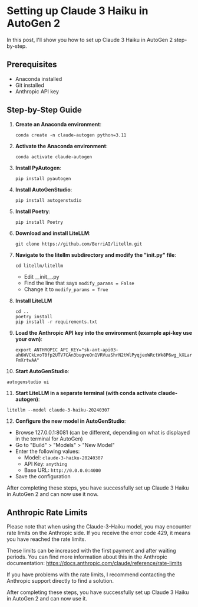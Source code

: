 # Setting up Claude 3 Haiku in AutoGen 2

In this post, I'll show you how to set up Claude 3 Haiku in AutoGen 2 step-by-step.

## Prerequisites

- Anaconda installed
- Git installed
- Anthropic API key

## Step-by-Step Guide

1. **Create an Anaconda environment**:
   ```
   conda create -n claude-autogen python=3.11
   ```

2. **Activate the Anaconda environment**:
   ```
   conda activate claude-autogen
   ```

3. **Install PyAutogen**:
   ```
   pip install pyautogen
   ```
   
4. **Install AutoGenStudio**:
   ```
   pip install autogenstudio
   ```

5. **Install Poetry**:
   ```
   pip install Poetry
   ```

6. **Download and install LiteLLM**:
   ```
   git clone https://github.com/BerriAI/litellm.git
   ```


7. **Navigate to the litellm subdirectory and modify the "__init__.py" file**:
   ```
   cd litellm/litellm
   ```
   - Edit \_\_init\_\_.py
   - Find the line that says `modify_params = False`
   - Change it to `modify_params = True`
  
8. **Install LiteLLM**
   ```
   cd ..
   poetry install
   pip install -r requirements.txt
   ```

9. **Load the Anthropic API key into the environment (example api-key use your own)**:
   ```
   export ANTHROPIC_API_KEY="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"
   ```

10. **Start AutoGenStudio**:
   ```
   autogenstudio ui
   ```

11. **Start LiteLLM in a separate terminal (with conda activate claude-autogen)**:
   ```
   litellm --model claude-3-haiku-20240307
   ```

12. **Configure the new model in AutoGenStudio**:
   - Browse 127.0.0.1:8081 (can be different, depending on what is displayed in the terminal for AutoGen)
   - Go to "Build" > "Models" > "New Model"
   - Enter the following values:
     - Model: `claude-3-haiku-20240307`
     - API Key: `anything`
     - Base URL: `http://0.0.0.0:4000`
   - Save the configuration

After completing these steps, you have successfully set up Claude 3 Haiku in AutoGen 2 and can now use it now.

## Anthropic Rate Limits

Please note that when using the Claude-3-Haiku model, you may encounter rate limits on the Anthropic side. If you receive the error code 429, it means you have reached the rate limits.

These limits can be increased with the first payment and after waiting periods. You can find more information about this in the Anthropic documentation: https://docs.anthropic.com/claude/reference/rate-limits

If you have problems with the rate limits, I recommend contacting the Anthropic support directly to find a solution.

After completing these steps, you have successfully set up Claude 3 Haiku in AutoGen 2 and can now use it.
